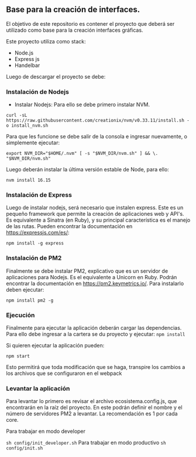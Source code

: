 ## Base para la creación de interfaces.

El objetivo de este repositorio es contener el proyecto que deberá ser utilizado como base para la creación interfaces gráficas.

Este proyecto utiliza como stack:

-   Node.js
-   Express js
-   Handelbar

Luego de descargar el proyecto se debe:

### Instalación de Nodejs

-   Instalar Nodejs: Para ello se debe primero instalar NVM.

`‌curl -sL https://raw.githubusercontent.com/creationix/nvm/v0.33.11/install.sh -o install_nvm.sh`

Para que les funcione se debe salir de la consola e ingresar nuevamente, o simplemente ejecutar:

`export NVM_DIR="$HOME/.nvm" [ -s "$NVM_DIR/nvm.sh" ] && \. "$NVM_DIR/nvm.sh"`

Luego deberán instalar la última versión estable de Node, para ello:

`nvm install 16.15`

### Instalación de Express

Luego de instalar nodejs, será necesario que instalen express.
Este es un pequeño framework que permite la creación de aplicaciones web y API's. Es equivalente a Sinatra (en Ruby), y su principal característica es el manejo de las rutas.
Pueden encontrar la documentación en https://expressjs.com/es/:

`npm install -g express`

### Instalación de PM2

Finalmente se debe instalar PM2, explicativo que es un servidor de aplicaciones para Nodejs. Es el equivalente a Unicorn en Ruby. Podrán encontrar la documentación en https://pm2.keymetrics.io/.
Para instalarlo deben ejecutar:

`npm install pm2 -g`

### Ejecución

Finalmente para ejecutar la aplicación deberán cargar las dependencias. Para ello debe ingresar a la cartera se du proyecto y ejecutar:
`npm install`

Si quieren ejecutar la aplicación pueden:

`npm start`

Esto permitirá que toda modificación que se haga, transpire los cambios a los archivos que se configuraron en el webpack

### Levantar la aplicación

Para levantar lo primero es revisar el archivo ecosistema.config.js, que encontrarán en la raíz del proyecto. En este podrán definir el nombre y el número de servidores PM2 a levantar. La recomendación es 1 por cada core.

Para trabajar en modo developer

`sh config/init_developer.sh`
Para trabajar en modo productivo
`sh config/init.sh`
